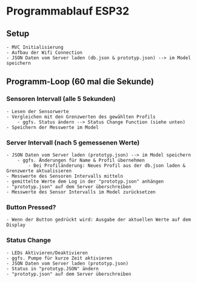 # Programmablauf ESP32

## Setup
    - MVC Initialisierung
    - Aufbau der Wifi Connection
    - JSON Daten vom Server laden (db.json & prototyp.json) --> im Model speichern

## Programm-Loop (60 mal die Sekunde)

### Sensoren Intervall (alle 5 Sekunden)
    - Lesen der Sensorwerte
    - Vergleichen mit den Grenzwerten des gewählten Profils
        - ggfs. Status ändern --> Status Change Function (siehe unten)
    - Speichern der Messwerte im Model
        
### Server Intervall (nach 5 gemessenen Werte)
    - JSON Daten vom Server laden (prototyp.json) --> im Model speichern
        - ggfs. Änderungen für Name & Profil übernehmen
            - Bei Profiländerung: Neues Profil aus der db.json laden & Grenzwerte aktualisieren
    - Messwerte des Sensoren Intervalls mitteln
    - gemittelte Werte dem Log in der "prototyp.json" anhängen
    - "prototyp.json" auf dem Server überschreiben
    - Messwerte des Sensor Intervalls im Model zurücksetzen
    
### Button Pressed?
    - Wenn der Button gedrückt wird: Ausgabe der aktuellen Werte auf dem Display
    
### Status Change
    - LEDs Aktivieren/Deaktivieren
    - ggfs. Pumpe für kurze Zeit aktivieren
    - JSON Daten vom Server laden (prototyp.json)
    - Status in "prototyp.JSON" ändern
    - "prototyp.json" auf dem Server überschreiben
    
